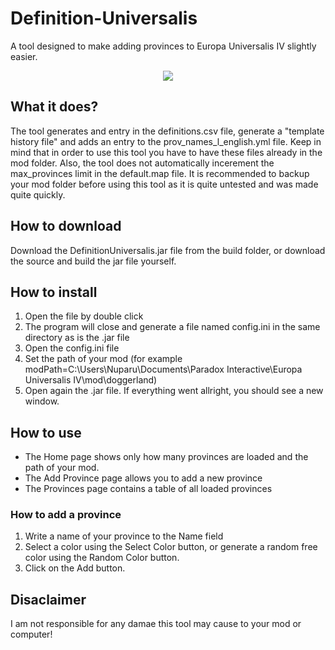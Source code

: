 # Definition-Universalis
A tool designed to make adding provinces to Europa Universalis IV slightly easier.

<p align="center"><img src="https://i.postimg.cc/JnvgCh8C/image.png"></p>

## What it does?
The tool generates and entry in the definitions.csv file, generate a "template history file" and adds an entry to the prov_names_l_english.yml file. Keep in mind that in order to use this tool you have to have these files already in the mod folder. Also, the tool does not automatically incerement the max_provinces limit in the default.map file. It is recommended to backup your mod folder before using this tool as it is quite untested and was made quite quickly.

## How to download
Download the DefinitionUniversalis.jar file from the build folder, or download the source and build the jar file yourself.

## How to install
1. Open the file by double click
2. The program will close and generate a file named config.ini in the same directory as is the .jar file
3. Open the config.ini file
4. Set the path of your mod (for example modPath=C:\Users\Nuparu\Documents\Paradox Interactive\Europa Universalis IV\mod\doggerland)
5. Open again the .jar file. If everything went allright, you should see a new window. 

## How to use
- The Home page shows only how many provinces are loaded and the path of your mod.
- The Add Province page allows you to add a new province
- The Provinces page contains a table of all loaded provinces

### How to add a province
1. Write a name of your province to the Name field
2. Select a color using the Select Color button, or generate a random free color using the Random Color button.
3. Click on the Add button.

## Disaclaimer
I am not responsible for any damae this tool may cause to your mod or computer!
